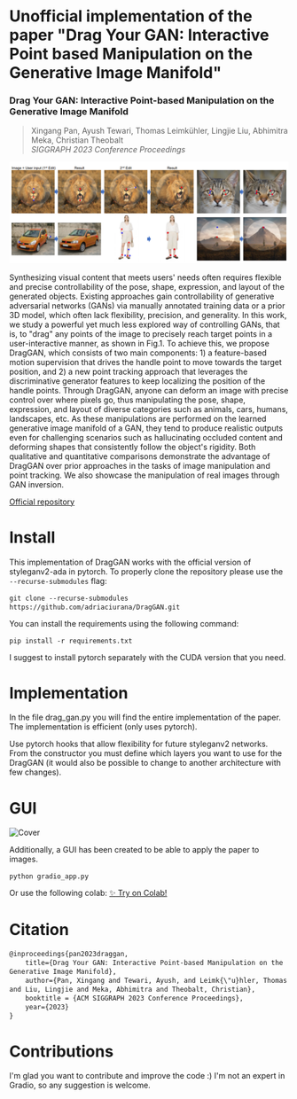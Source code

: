 # Unofficial implementation of the paper "Drag Your GAN: Interactive Point based Manipulation on the Generative Image Manifold"
### Drag Your GAN: Interactive Point-based Manipulation on the Generative Image Manifold
> Xingang Pan, Ayush Tewari, Thomas Leimkühler, Lingjie Liu, Abhimitra Meka, Christian Theobalt<br>
> *SIGGRAPH 2023 Conference Proceedings*

![Cover](docs/paper.png)

Synthesizing visual content that meets users' needs often requires flexible and precise controllability of the pose, shape, expression, and layout of the generated objects. Existing approaches gain controllability of generative adversarial networks (GANs) via manually annotated training data or a prior 3D model, which often lack flexibility, precision, and generality. In this work, we study a powerful yet much less explored way of controlling GANs, that is, to "drag" any points of the image to precisely reach target points in a user-interactive manner, as shown in Fig.1. To achieve this, we propose DragGAN, which consists of two main components: 1) a feature-based motion supervision that drives the handle point to move towards the target position, and 2) a new point tracking approach that leverages the discriminative generator features to keep localizing the position of the handle points. Through DragGAN, anyone can deform an image with precise control over where pixels go, thus manipulating the pose, shape, expression, and layout of diverse categories such as animals, cars, humans, landscapes, etc. As these manipulations are performed on the learned generative image manifold of a GAN, they tend to produce realistic outputs even for challenging scenarios such as hallucinating occluded content and deforming shapes that consistently follow the object's rigidity. Both qualitative and quantitative comparisons demonstrate the advantage of DragGAN over prior approaches in the tasks of image manipulation and point tracking. We also showcase the manipulation of real images through GAN inversion.

[Official repository](https://github.com/XingangPan/DragGAN) 

# Install
This implementation of DragGAN works with the official version of styleganv2-ada in pytorch. To properly clone the repository please use the `--recurse-submodules` flag:

```
git clone --recurse-submodules https://github.com/adriaciurana/DragGAN.git
```

You can install the requirements using the following command:
```
pip install -r requirements.txt
```

I suggest to install pytorch separately with the CUDA version that you need.

# Implementation
In the file drag_gan.py you will find the entire implementation of the paper. The implementation is efficient (only uses pytorch).

Use pytorch hooks that allow flexibility for future styleganv2 networks. From the constructor you must define which layers you want to use for the DragGAN (it would also be possible to change to another architecture with few changes).

# GUI
![Cover](docs/cover.gif)

Additionally, a GUI has been created to be able to apply the paper to images.
```
python gradio_app.py
```

Or use the following colab: [:sparkles: Try on Colab!](https://colab.research.google.com/github/adriaciurana/DragGAN/blob/master/colab_notebook.ipynb) 

# Citation
```
@inproceedings{pan2023draggan,
    title={Drag Your GAN: Interactive Point-based Manipulation on the Generative Image Manifold}, 
    author={Pan, Xingang and Tewari, Ayush, and Leimk{\"u}hler, Thomas and Liu, Lingjie and Meka, Abhimitra and Theobalt, Christian},
    booktitle = {ACM SIGGRAPH 2023 Conference Proceedings},
    year={2023}
}
```

# Contributions
I'm glad you want to contribute and improve the code :)
I'm not an expert in Gradio, so any suggestion is welcome.

